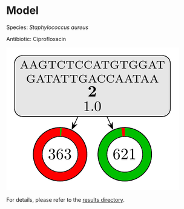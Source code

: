 
# Model

Species: *Staphylococcus aureus*

Antibiotic: Ciprofloxacin

<a href="./model.pdf"><img src="./model.png" /></a>

For details, please refer to the [results directory](../../../../../results/cart_b/staphylococcus%20aureus/ciprofloxacin/repeat_5/).

